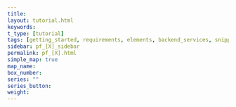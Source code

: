 ```yaml
---
title:
layout: tutorial.html
keywords:
t_type: [tutorial]
tags: [getting_started, requirements, elements, backend_services, snippets, dashboard_cards, manifest, configuration, development, testing, app_revenue, reviews, oauth, apis, webhooks, troubleshooting]
sidebar: pf_[X]_sidebar
permalink: pf_[X].html
simple_map: true
map_name:
box_number:
series: ""
series_button:
weight:
---
```

